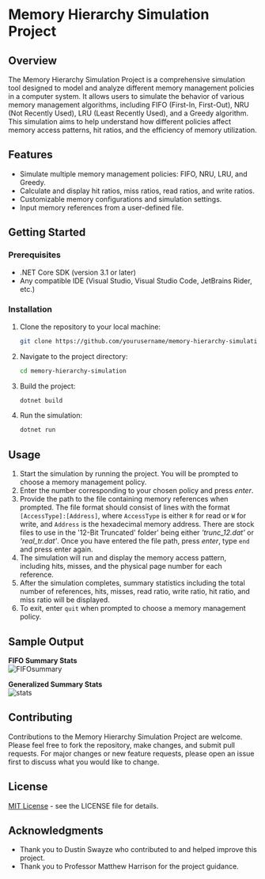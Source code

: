 # Memory Hierarchy Simulation Project

## Overview

The Memory Hierarchy Simulation Project is a comprehensive simulation tool designed to model and analyze different memory management policies in a computer system. It allows users to simulate the behavior of various memory management algorithms, including FIFO (First-In, First-Out), NRU (Not Recently Used), LRU (Least Recently Used), and a Greedy algorithm. This simulation aims to help understand how different policies affect memory access patterns, hit ratios, and the efficiency of memory utilization.

## Features

- Simulate multiple memory management policies: FIFO, NRU, LRU, and Greedy.
- Calculate and display hit ratios, miss ratios, read ratios, and write ratios.
- Customizable memory configurations and simulation settings.
- Input memory references from a user-defined file.

## Getting Started

### Prerequisites

- .NET Core SDK (version 3.1 or later)
- Any compatible IDE (Visual Studio, Visual Studio Code, JetBrains Rider, etc.)

### Installation

1. Clone the repository to your local machine:

    ```sh
    git clone https://github.com/yourusername/memory-hierarchy-simulation.git
    ```

2. Navigate to the project directory:

    ```sh
    cd memory-hierarchy-simulation
    ```

3. Build the project:

    ```sh
    dotnet build
    ```

4. Run the simulation:

    ```sh
    dotnet run
    ```

## Usage

1. Start the simulation by running the project. You will be prompted to choose a memory management policy.
2. Enter the number corresponding to your chosen policy and press *enter*.
3. Provide the path to the file containing memory references when prompted. The file format should consist of lines with the format `[AccessType]:[Address]`, where `AccessType` is either `R` for read or `W` for write, and `Address` is the hexadecimal memory address. There are stock files to use in the '12-Bit Truncated' folder' being either *'trunc_12.dat'* or *'real_tr.dat'*. Once you have entered the file path, press *enter*, type `end` and press enter again.
4. The simulation will run and display the memory access pattern, including hits, misses, and the physical page number for each reference.
5. After the simulation completes, summary statistics including the total number of references, hits, misses, read ratio, write ratio, hit ratio, and miss ratio will be displayed.
6. To exit, enter `quit` when prompted to choose a memory management policy.

## Sample Output
**FIFO Summary Stats** <br>
![FIFOsummary](https://github.com/user-attachments/assets/f0f2ccfa-05d1-4b58-a2af-ce1eb7c58fd4)

**Generalized Summary Stats** <br>
![stats](https://github.com/user-attachments/assets/c0723ffd-cc83-4a9a-a0fb-ba963b0bb923)



## Contributing

Contributions to the Memory Hierarchy Simulation Project are welcome. Please feel free to fork the repository, make changes, and submit pull requests. For major changes or new feature requests, please open an issue first to discuss what you would like to change.

## License

[MIT License](LICENSE.txt) - see the LICENSE file for details.

## Acknowledgments

- Thank you to Dustin Swayze who contributed to and helped improve this project.
- Thank you to Professor Matthew Harrison for the project guidance. 
